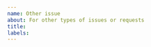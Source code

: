```yaml
---
name: Other issue
about: For other types of issues or requests
title: 
labels: 
---
```


<!--
This is an HTML comment that will not be visible on the final issue.

Please describe the issue or request as clearly and completely as possible.  If, instead, you only want to ask a question, consider visiting the "Discussions" tab and starting a new one.

Finally, you can use the "Preview" button to review how your issue will actually look before posting it.  Also note that GitHub issues and comments support a flavor of Markdown: https://docs.github.com/en/get-started/writing-on-github
-->
